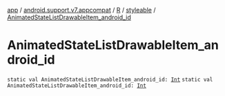 [app](../../../index.md) / [android.support.v7.appcompat](../../index.md) / [R](../index.md) / [styleable](index.md) / [AnimatedStateListDrawableItem_android_id](./-animated-state-list-drawable-item_android_id.md)

# AnimatedStateListDrawableItem_android_id

`static val AnimatedStateListDrawableItem_android_id: `[`Int`](https://kotlinlang.org/api/latest/jvm/stdlib/kotlin/-int/index.html)
`static val AnimatedStateListDrawableItem_android_id: `[`Int`](https://kotlinlang.org/api/latest/jvm/stdlib/kotlin/-int/index.html)